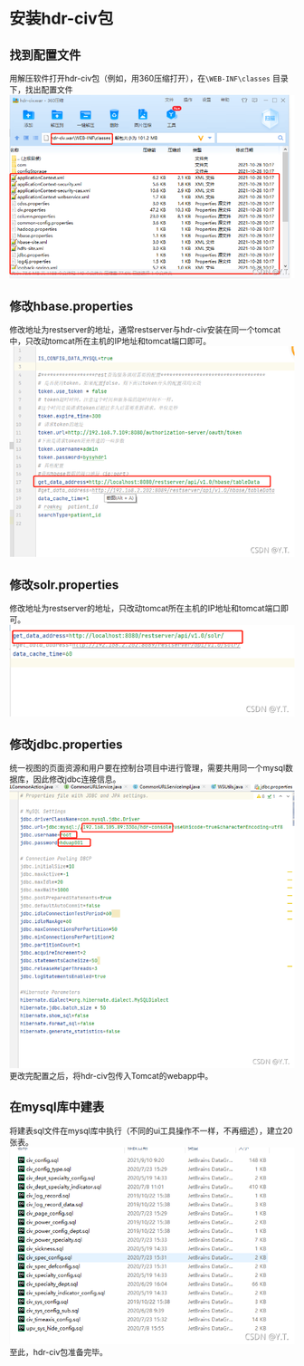 # 安装hdr-civ包



## 找到配置文件

用解压软件打开hdr-civ包（例如，用360压缩打开），在`\WEB-INF\classes` 目录下，找出配置文件
![在这里插入图片描述](./img/civinstall001.png)



## 修改hbase.properties

修改地址为restserver的地址，通常restserver与hdr-civ安装在同一个tomcat中，只改动tomcat所在主机的IP地址和tomcat端口即可。
![在这里插入图片描述](./img/civinstall002.png)



## 修改solr.properties

修改地址为restserver的地址，只改动tomcat所在主机的IP地址和tomcat端口即可。
![在这里插入图片描述](./img/civinstall003.png)



## 修改jdbc.properties

统一视图的页面资源和用户要在控制台项目中进行管理，需要共用同一个mysql数据库，因此修改jdbc连接信息。
![在这里插入图片描述](./img/civinstall004.png)
更改完配置之后，将hdr-civ包传入Tomcat的webapp中。



## 在mysql库中建表

将建表sql文件在mysql库中执行（不同的ui工具操作不一样，不再细述），建立20张表。
![在这里插入图片描述](./img/civinstall005.png)
至此，hdr-civ包准备完毕。